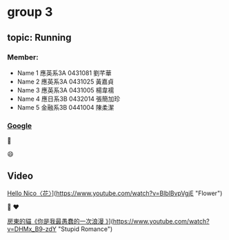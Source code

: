 # group 3
## topic: Running

### Member:

* Name 1 應英系3A 0431081 劉芊華 
* Name 2 應英系3A 0431025 黃嘉貞
* Name 3 應英系3A 0431005 楊韋襦
* Name 4 應日系3B 0432014 張簡加珍
* Name 5 金融系3B 0441004 陳柔潔

### [Google](https://www.google.com.tw/?gfe_rd=cr&dcr=0&ei=8CO6WY2GH_T88wfhuI6oDA)

:pig:

:smile:

## Video
[Hello Nico〈花〉](http://www.gtp.tw/fb_gcover/i76QjQMdBgX8f0G4VF7P.jpg)](https://www.youtube.com/watch?v=BlblBvpVgjE "Flower")

:green_heart:
:heart:

[房東的貓《你是我最愚蠢的一次浪漫 》](https://i.ytimg.com/vi/3CexZ19H8rs/maxresdefault.jpg)](https://www.youtube.com/watch?v=DHMx_B9-zdY "Stupid Romance")

